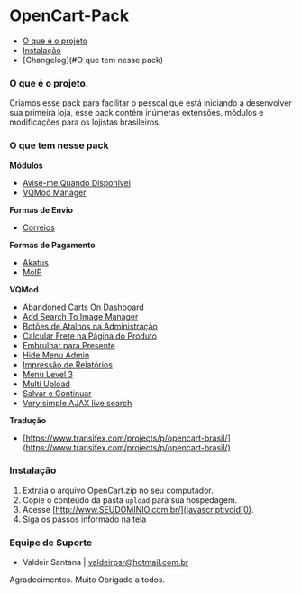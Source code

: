 OpenCart-Pack
=============

* [O que é o projeto](#o-que-%C3%A9-o-projeto)
* [Instalação](#instala%C3%A7%C3%A3o)
* [Changelog](#O que tem nesse pack)

### O que é o projeto.
Criamos esse pack para facilitar o pessoal que está iniciando a desenvolver sua primeira loja, esse pack contém inúmeras extensões, módulos e modificações para os lojistas brasileiros.

### O que tem nesse pack
**Módulos**
* [Avise-me Quando Disponível](http://www.opencart.com/index.php?route=extension/extension/info&extension_id=5600)
* [VQMod Manager](http://www.opencart.com/index.php?route=extension/extension/info&extension_id=2969)

**Formas de Envio**
* [Correios](http://www.opencart.com/index.php?route=extension/extension/info&extension_id=980)

**Formas de Pagamento**
* [Akatus](http://www.opencart.com/index.php?route=extension/extension/info&extension_id=8486)
* [MoIP](github.com/valdeir2000/Moip-Checkout-Transparente)

**VQMod**
* [Abandoned Carts On Dashboard](http://www.opencart.com/index.php?route=extension/extension/info&extension_id=7367)
* [Add Search To Image Manager](http://www.opencart.com/index.php?route=extension/extension/info&extension_id=7640)
* [Botões de Atalhos na Administração](http://www.opencart.com/index.php?route=extension/extension/info&extension_id=5494)
* [Calcular Frete na Página do Produto](http://www.opencart.com/index.php?route=extension/extension/info&extension_id=9181)
* [Embrulhar para Presente](http://www.opencart.com/index.php?route=extension/extension/info&extension_id=10531)
* [Hide Menu Admin](http://www.opencart.com/index.php?route=extension/extension/info&extension_id=5021)
* [Impressão de Relatórios](http://www.opencart.com/index.php?route=extension/extension/info&extension_id=10690)
* [Menu Level 3](http://www.opencart.com/index.php?route=extension/extension/info&extension_id=10532)
* [Multi Upload](http://www.opencart.com/index.php?route=extension/extension/info&extension_id=8221)
* [Salvar e Continuar](http://www.opencartbrasil.com.br/forum/viewtopic.php?f=40&t=5085)
* [Very simple AJAX live search](http://www.opencart.com/index.php?route=extension/extension/info&extension_id=65)

**Tradução**
* [https://www.transifex.com/projects/p/opencart-brasil/](https://www.transifex.com/projects/p/opencart-brasil/)

### Instalação
1. Extraia o arquivo OpenCart.zip no seu computador.
2. Copie o conteúdo da pasta `upload` para sua hospedagem.
3. Acesse [http://www.SEUDOMINIO.com.br/](javascript:void(0).
4. Siga os passos informado na tela

### Equipe de Suporte
* Valdeir Santana | valdeirpsr@hotmail.com.br

Agradecimentos.
Muito Obrigado a todos.